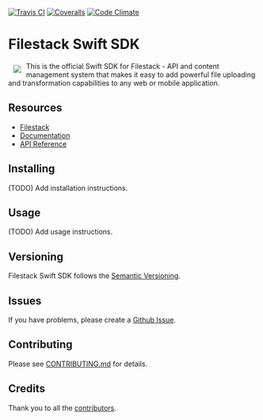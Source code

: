 [![Travis CI][travis_ci_badge]][travis_ci]
[![Coveralls][coveralls_badge]][coveralls]
[![Code Climate][code_climate_badge]][code_climate]

# Filestack Swift SDK
<a href="https://www.filestack.com"><img src="https://filestack.com/themes/filestack/assets/images/press-articles/color.svg" align="left" hspace="10" vspace="6"></a>
This is the official Swift SDK for Filestack - API and content management system that makes it easy to add powerful file uploading and transformation capabilities to any web or mobile application.

## Resources

* [Filestack](https://www.filestack.com)
* [Documentation](https://www.filestack.com/docs)
* [API Reference](https://filestack.github.io/)

## Installing

(TODO) Add installation instructions.

## Usage

(TODO) Add usage instructions.

## Versioning

Filestack Swift SDK follows the [Semantic Versioning](http://semver.org/).

## Issues

If you have problems, please create a [Github Issue](https://github.com/filepicker/filestack-swift/issues).

## Contributing

Please see [CONTRIBUTING.md](https://github.com/filepicker/filestack-swift/blob/master/CONTRIBUTING.md) for details.

## Credits

Thank you to all the [contributors](https://github.com/filepicker/filestack-swift/graphs/contributors).

[travis_ci]: http://travis-ci.org/filepicker/filestack-swift
[travis_ci_badge]: https://travis-ci.org/filepicker/filestack-swift.svg?branch=master
[code_climate]: https://codeclimate.com/github/filepicker/filestack-swift
[code_climate_badge]: https://codeclimate.com/github/filepicker/filestack-swift.png
[coveralls]: https://coveralls.io/github/filepicker/filestack-swift?branch=master
[coveralls_badge]: https://coveralls.io/repos/github/filepicker/filestack-swift/badge.svg?branch=master
